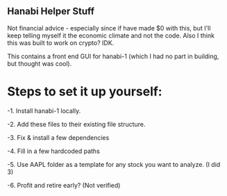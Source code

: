 ## Hanabi Helper Stuff

Not financial advice - especially since if have made $0 with this, but I'll keep telling myself it the economic climate and not the code. Also I think this was built to work on crypto? IDK.

This contains a front end GUI for hanabi-1 (which I had no part in building, but thought was cool).

# Steps to set it up yourself:
  -1. Install hanabi-1 locally.
  
  -2. Add these files to their existing file structure.

  -3. Fix & install a few dependencies
  
  -4. Fill in a few hardcoded paths
  
  -5. Use AAPL folder as a template for any stock you want to analyze. (I did 3)

  -6. Profit and retire early? (Not verified)
